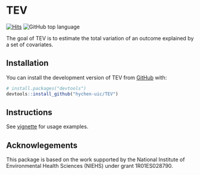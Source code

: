 
<!-- README.md is generated from README.Rmd. Please edit that file -->

# TEV

<!-- badges: start -->

[![Hits](https://hits.seeyoufarm.com/api/count/incr/badge.svg?url=https%3A%2F%2Fgithub.com%2Fhychen-uic%2FTEV&count_bg=%2379C83D&title_bg=%23555555&icon=&icon_color=%23E7E7E7&title=visits&edge_flat=false)](https://hits.seeyoufarm.com)
![GitHub top
language](https://img.shields.io/github/languages/top/hychen-uic/TEV?color=red)
<!-- ![GitHub R package version](https://img.shields.io/github/r-package/v/hychen-uic/TEV) -->
<!-- badges: end -->

The goal of TEV is to estimate the total variation of an outcome
explained by a set of covariates.

## Installation

You can install the development version of TEV from
[GitHub](https://github.com/) with:

``` r
# install.packages("devtools")
devtools::install_github("hychen-uic/TEV")
```

## Instructions

See [vignette](https://github.com/hychen-uic/TEV/blob/master/TEVvignette.pdf) for usage examples.

## Acknowlegements

This package is based on the work supported by the National Institute of
Environmental Health Sciences (NIEHS) under grant 1R01ES028790.
